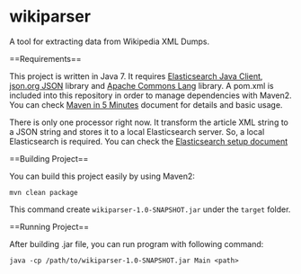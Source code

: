 wikiparser
==========

A tool for extracting data from Wikipedia XML Dumps. 


==Requirements== 

This project is written in Java 7. It requires [Elasticsearch Java Client](http://www.elasticsearch.org/guide/en/elasticsearch/client/java-api/current/index.html), 
[json.org JSON](http://www.json.org/java/index.html) library 
and [Apache Commons Lang](http://commons.apache.org/proper/commons-lang/) library. 
A pom.xml is included into this repository in order to manage dependencies with Maven2. You can check [Maven in 5 Minutes](http://maven.apache.org/guides/getting-started/maven-in-five-minutes.html) document for details and basic usage.


There is only one processor right now. It transform the article XML string to a JSON string and stores it to a local Elasticsearch server.
So, a local Elasticsearch is required. 
You can check the [Elasticsearch setup document](http://www.elasticsearch.org/guide/en/elasticsearch/reference/current/setup.html)


==Building Project==

You can build this project easily by using Maven2:

``mvn clean package``

This command create ``wikiparser-1.0-SNAPSHOT.jar`` under the ``target`` folder.


==Running Project==

After building .jar file, you can run program with following command:

``java -cp /path/to/wikiparser-1.0-SNAPSHOT.jar Main <path>``